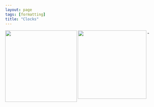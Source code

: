 ```yaml
---
layout: page
tags: [formatting]
title: "Clocks"
---
```



<a href="url"><img src="http://gtendas.github.io/orologi/carriage1.jpg" align="left" width="230" ></a> - <a href="url"><img src="http://gtendas.github.io/orologi/carriageold1.jpg" align="left" width="220" ></a>  

